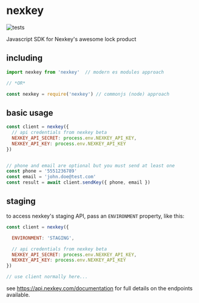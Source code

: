 # nexkey

![tests](https://github.com/mreinstein/nexkey/actions/workflows/main.yml/badge.svg)


Javascript SDK for Nexkey's awesome lock product



## including

```javascript
import nexkey from 'nexkey'  // modern es modules approach

// *OR*

const nexkey = require('nexkey') // commonjs (node) approach
```


## basic usage

```javascript
const client = nexkey({
  // api credentials from nexkey beta
  NEXKEY_API_SECRET: process.env.NEXKEY_API_KEY,
  NEXKEY_API_KEY: process.env.NEXKEY_API_KEY
})


// phone and email are optional but you must send at least one
const phone = '5551236789'
const email = 'john.doe@test.com'
const result = await client.sendKey({ phone, email })

```


## staging

to access nexkey's staging API, pass an `ENVIRONMENT` property, like this:

```javascript
const client = nexkey({

  ENVIRONMENT: 'STAGING',

  // api credentials from nexkey beta
  NEXKEY_API_SECRET: process.env.NEXKEY_API_KEY,
  NEXKEY_API_KEY: process.env.NEXKEY_API_KEY
})

// use client normally here...

```


see https://api.nexkey.com/documentation for full details on the endpoints available.
